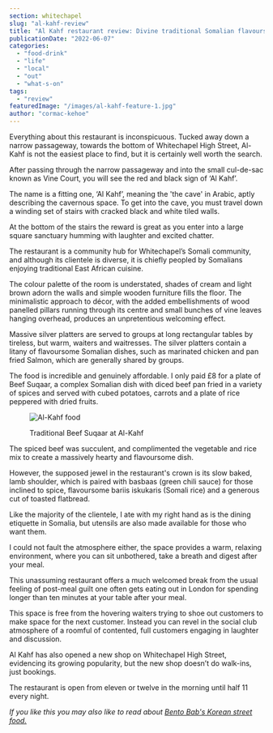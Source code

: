 ```yaml
---
section: whitechapel
slug: "al-kahf-review"
title: "Al Kahf restaurant review: Divine traditional Somalian flavours in an unassuming basement"
publicationDate: "2022-06-07"
categories: 
  - "food-drink"
  - "life"
  - "local"
  - "out"
  - "what-s-on"
tags: 
  - "review"
featuredImage: "/images/al-kahf-feature-1.jpg"
author: "cormac-kehoe"
---
```


Everything about this restaurant is inconspicuous. Tucked away down a narrow passageway, towards the bottom of Whitechapel High Street, Al-Kahf is not the easiest place to find, but it is certainly well worth the search.

After passing through the narrow passageway and into the small cul-de-sac known as Vine Court, you will see the red and black sign of ‘Al Kahf’.

The name is a fitting one, ‘Al Kahf’, meaning the 'the cave' in Arabic, aptly describing the cavernous space. To get into the cave, you must travel down a winding set of stairs with cracked black and white tiled walls.

At the bottom of the stairs the reward is great as you enter into a large square sanctuary humming with laughter and excited chatter.

The restaurant is a community hub for Whitechapel’s Somali community, and although its clientele is diverse, it is chiefly peopled by Somalians enjoying traditional East African cuisine.

The colour palette of the room is understated, shades of cream and light brown adorn the walls and simple wooden furniture fills the floor. The minimalistic approach to décor, with the added embellishments of wood panelled pillars running through its centre and small bunches of vine leaves hanging overhead, produces an unpretentious welcoming effect.

Massive silver platters are served to groups at long rectangular tables by tireless, but warm, waiters and waitresses. The silver platters contain a litany of flavoursome Somalian dishes, such as marinated chicken and pan fried Salmon, which are generally shared by groups.

The food is incredible and genuinely affordable. I only paid £8 for a plate of Beef Suqaar, a complex Somalian dish with diced beef pan fried in a variety of spices and served with cubed potatoes, carrots and a plate of rice peppered with dried fruits. 

<figure>

![Al-Kahf food](/images/Al-Kahf-Food-1024x683.jpg)

<figcaption>

Traditional Beef Suqaar at Al-Kahf

</figcaption>

</figure>

The spiced beef was succulent, and complimented the vegetable and rice mix to create a massively hearty and flavoursome dish.

However, the supposed jewel in the restaurant's crown is its slow baked, lamb shoulder, which is paired with basbaas (green chili sauce) for those inclined to spice, flavoursome bariis iskukaris (Somali rice) and a generous cut of toasted flatbread.

Like the majority of the clientele, I ate with my right hand as is the dining etiquette in Somalia, but utensils are also made available for those who want them.

I could not fault the atmosphere either, the space provides a warm, relaxing environment, where you can sit unbothered, take a breath and digest after your meal. 

This unassuming restaurant offers a much welcomed break from the usual feeling of post-meal guilt one often gets eating out in London for spending longer than ten minutes at your table after your meal. 

This space is free from the hovering waiters trying to shoe out customers to make space for the next customer. Instead you can revel in the social club atmosphere of a roomful of contented, full customers engaging in laughter and discussion. 

Al Kahf has also opened a new shop on Whitechapel High Street, evidencing its growing popularity, but the new shop doesn’t do walk-ins, just bookings.

The restaurant is open from eleven or twelve in the morning until half 11 every night.

_If you like this you may also like to read about [Bento Bab's Korean street food.](https://whitechapellondon.co.uk/bento-bab-food-review/)_
